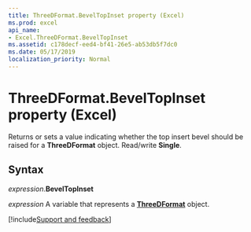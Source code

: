 ```yaml
---
title: ThreeDFormat.BevelTopInset property (Excel)
ms.prod: excel
api_name:
- Excel.ThreeDFormat.BevelTopInset
ms.assetid: c178decf-eed4-bf41-26e5-ab53db5f7dc0
ms.date: 05/17/2019
localization_priority: Normal
---
```



# ThreeDFormat.BevelTopInset property (Excel)

Returns or sets a value indicating whether the top insert bevel should be raised for a **ThreeDFormat** object. Read/write **Single**.


## Syntax

_expression_.**BevelTopInset**

_expression_ A variable that represents a **[ThreeDFormat](Excel.ThreeDFormat.md)** object.




[!include[Support and feedback](~/includes/feedback-boilerplate.md)]